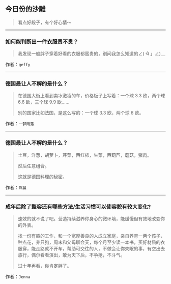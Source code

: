 ## 今日份的沙雕

> 看点好段子，有个好心情～


 
---

### 如何能判断出一件衣服贵不贵？

> 我发现一般胖子穿着好看的衣服都蛮贵的，别问我怎么知道的∠( ᐛ 」∠)＿


作者：`geffy`

---

### 德国最让人不解的是什么？

> 在德国大街上看到卖冰激凌的车，价格板子上写着：一个球 3.3 欧，两个球 6.6 欧，三个球 9.9 欧……
> 
> 别的国家比如法国，是这么写的：一个球 3.3 欧，两个球 6 欧。


作者：`一梦雨落`

---

### 德国最让人不解的是什么？

> 土豆，洋葱，胡萝卜，芹菜，西红柿，生菜，西葫芦，蘑菇，猪肉。
> 
> 然后任意组合。
> 
> 这就是德国料理的秘密。


作者：`郑晨`

---

### 成年后除了整容还有哪些方法/生活习惯可以使容貌有较大变化?

> 速效的就不说了吧。营造持续滋养你身心的微环境，能缓慢但有效地改变你的外表。
> 
> 找一份有趣的工作，和一个宽厚善良的人成立家庭，亲自养育一两个孩子，种点花，养只狗，周末和父母聊会天，每个月至少读一本书，买好材质的衣服穿，能走路就不开车，帮助可交往的人，不做会让你失眠的事，有空出去旅行，偶尔看看演出，敢为天下后，不争抢，不斗气。
> 
> 过十年再看，你肯定胖了。


作者：`Jenna`